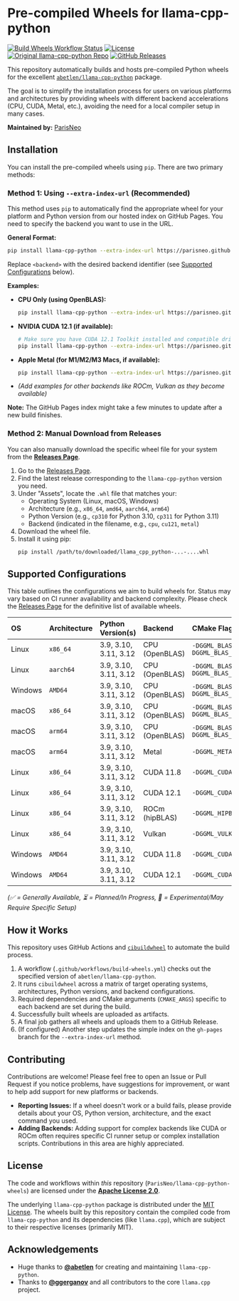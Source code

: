 # Pre-compiled Wheels for llama-cpp-python

[![Build Wheels Workflow Status](https://github.com/ParisNeo/llama-cpp-python-wheels/actions/workflows/build-wheels.yml/badge.svg)](https://github.com/ParisNeo/llama-cpp-python-wheels/actions/workflows/build-wheels.yml)
[![License](https://img.shields.io/badge/License-Apache_2.0-blue.svg)](https://opensource.org/licenses/Apache-2.0)
[![Original llama-cpp-python Repo](https://img.shields.io/github/stars/abetlen/llama-cpp-python?style=social)](https://github.com/abetlen/llama-cpp-python)
[![GitHub Releases](https://img.shields.io/github/downloads/ParisNeo/llama-cpp-python-wheels/total?label=Wheel%20Downloads)](https://github.com/ParisNeo/llama-cpp-python-wheels/releases)

This repository automatically builds and hosts pre-compiled Python wheels for the excellent [`abetlen/llama-cpp-python`](https://github.com/abetlen/llama-cpp-python) package.

The goal is to simplify the installation process for users on various platforms and architectures by providing wheels with different backend accelerations (CPU, CUDA, Metal, etc.), avoiding the need for a local compiler setup in many cases.

**Maintained by:** [ParisNeo](https://github.com/ParisNeo)

## Installation

You can install the pre-compiled wheels using `pip`. There are two primary methods:

### Method 1: Using `--extra-index-url` (Recommended)

This method uses `pip` to automatically find the appropriate wheel for your platform and Python version from our hosted index on GitHub Pages. You need to specify the backend you want to use in the URL.

**General Format:**

```bash
pip install llama-cpp-python --extra-index-url https://parisneo.github.io/llama-cpp-python-wheels/whl/<backend>/
```

Replace `<backend>` with the desired backend identifier (see [Supported Configurations](#supported-configurations) below).

**Examples:**

*   **CPU Only (using OpenBLAS):**
    ```bash
    pip install llama-cpp-python --extra-index-url https://parisneo.github.io/llama-cpp-python-wheels/whl/cpu/
    ```

*   **NVIDIA CUDA 12.1 (if available):**
    ```bash
    # Make sure you have CUDA 12.1 Toolkit installed and compatible drivers
    pip install llama-cpp-python --extra-index-url https://parisneo.github.io/llama-cpp-python-wheels/whl/cu121/
    ```

*   **Apple Metal (for M1/M2/M3 Macs, if available):**
    ```bash
    pip install llama-cpp-python --extra-index-url https://parisneo.github.io/llama-cpp-python-wheels/whl/metal/
    ```

*   _(Add examples for other backends like ROCm, Vulkan as they become available)_

**Note:** The GitHub Pages index might take a few minutes to update after a new build finishes.

### Method 2: Manual Download from Releases

You can also manually download the specific wheel file for your system from the [**Releases Page**](https://github.com/ParisNeo/llama-cpp-python-wheels/releases).

1.  Go to the [Releases Page](https://github.com/ParisNeo/llama-cpp-python-wheels/releases).
2.  Find the latest release corresponding to the `llama-cpp-python` version you need.
3.  Under "Assets", locate the `.whl` file that matches your:
    *   Operating System (Linux, macOS, Windows)
    *   Architecture (e.g., `x86_64`, `amd64`, `aarch64`, `arm64`)
    *   Python Version (e.g., `cp310` for Python 3.10, `cp311` for Python 3.11)
    *   Backend (indicated in the filename, e.g., `cpu`, `cu121`, `metal`)
4.  Download the wheel file.
5.  Install it using pip:
    ```bash
    pip install /path/to/downloaded/llama_cpp_python-...-....whl
    ```

## Supported Configurations

This table outlines the configurations we aim to build wheels for. Status may vary based on CI runner availability and backend complexity. Please check the [Releases Page](https://github.com/ParisNeo/llama-cpp-python-wheels/releases) for the definitive list of available wheels.

| OS      | Architecture | Python Version(s) | Backend         | CMake Flags (Example)                        | Status       | Index Suffix |
| :------ | :----------- | :---------------- | :-------------- | :------------------------------------------- | :----------- | :----------- |
| Linux   | `x86_64`     | 3.9, 3.10, 3.11, 3.12 | CPU (OpenBLAS)  | `-DGGML_BLAS=ON -DGGML_BLAS_VENDOR=OpenBLAS` | ✅ Available | `cpu`        |
| Linux   | `aarch64`    | 3.9, 3.10, 3.11, 3.12 | CPU (OpenBLAS)  | `-DGGML_BLAS=ON -DGGML_BLAS_VENDOR=OpenBLAS` | ✅ Available | `cpu`        |
| Windows | `AMD64`      | 3.9, 3.10, 3.11, 3.12 | CPU (OpenBLAS)  | `-DGGML_BLAS=ON -DGGML_BLAS_VENDOR=OpenBLAS` | ✅ Available | `cpu`        |
| macOS   | `x86_64`     | 3.9, 3.10, 3.11, 3.12 | CPU (OpenBLAS)  | `-DGGML_BLAS=ON -DGGML_BLAS_VENDOR=OpenBLAS` | ✅ Available | `cpu`        |
| macOS   | `arm64`      | 3.9, 3.10, 3.11, 3.12 | CPU (OpenBLAS)  | `-DGGML_BLAS=ON -DGGML_BLAS_VENDOR=OpenBLAS` | ✅ Available | `cpu`        |
| macOS   | `arm64`      | 3.9, 3.10, 3.11, 3.12 | Metal           | `-DGGML_METAL=on`                            | ✅ Available | `metal`      |
| Linux   | `x86_64`     | 3.9, 3.10, 3.11, 3.12 | CUDA 11.8       | `-DGGML_CUDA=on ...`                         | ⏳ Planned   | `cu118`      |
| Linux   | `x86_64`     | 3.9, 3.10, 3.11, 3.12 | CUDA 12.1       | `-DGGML_CUDA=on ...`                         | ⏳ Planned   | `cu121`      |
| Linux   | `x86_64`     | 3.9, 3.10, 3.11, 3.12 | ROCm (hipBLAS)  | `-DGGML_HIPBLAS=on`                          | 🚧 Experimental | `rocm`       |
| Linux   | `x86_64`     | 3.9, 3.10, 3.11, 3.12 | Vulkan          | `-DGGML_VULKAN=on`                           | 🚧 Experimental | `vulkan`     |
| Windows | `AMD64`      | 3.9, 3.10, 3.11, 3.12 | CUDA 11.8       | `-DGGML_CUDA=on ...`                         | ⏳ Planned   | `cu118`      |
| Windows | `AMD64`      | 3.9, 3.10, 3.11, 3.12 | CUDA 12.1       | `-DGGML_CUDA=on ...`                         | ⏳ Planned   | `cu121`      |

*(✅ = Generally Available, ⏳ = Planned/In Progress, 🚧 = Experimental/May Require Specific Setup)*

## How it Works

This repository uses GitHub Actions and [`cibuildwheel`](https://github.com/pypa/cibuildwheel) to automate the build process.

1.  A workflow (`.github/workflows/build-wheels.yml`) checks out the specified version of `abetlen/llama-cpp-python`.
2.  It runs `cibuildwheel` across a matrix of target operating systems, architectures, Python versions, and backend configurations.
3.  Required dependencies and CMake arguments (`CMAKE_ARGS`) specific to each backend are set during the build.
4.  Successfully built wheels are uploaded as artifacts.
5.  A final job gathers all wheels and uploads them to a GitHub Release.
6.  (If configured) Another step updates the simple index on the `gh-pages` branch for the `--extra-index-url` method.

## Contributing

Contributions are welcome! Please feel free to open an Issue or Pull Request if you notice problems, have suggestions for improvement, or want to help add support for new platforms or backends.

*   **Reporting Issues:** If a wheel doesn't work or a build fails, please provide details about your OS, Python version, architecture, and the exact command you used.
*   **Adding Backends:** Adding support for complex backends like CUDA or ROCm often requires specific CI runner setup or complex installation scripts. Contributions in this area are highly appreciated.

## License

The code and workflows within *this* repository (`ParisNeo/llama-cpp-python-wheels`) are licensed under the [**Apache License 2.0**](LICENSE).

The underlying `llama-cpp-python` package is distributed under the [MIT License](https://github.com/abetlen/llama-cpp-python/blob/main/LICENSE.md). The wheels built by this repository contain the compiled code from `llama-cpp-python` and its dependencies (like `llama.cpp`), which are subject to their respective licenses (primarily MIT).

## Acknowledgements

*   Huge thanks to **[@abetlen](https://github.com/abetlen)** for creating and maintaining `llama-cpp-python`.
*   Thanks to **[@ggerganov](https://github.com/ggerganov)** and all contributors to the core `llama.cpp` project.